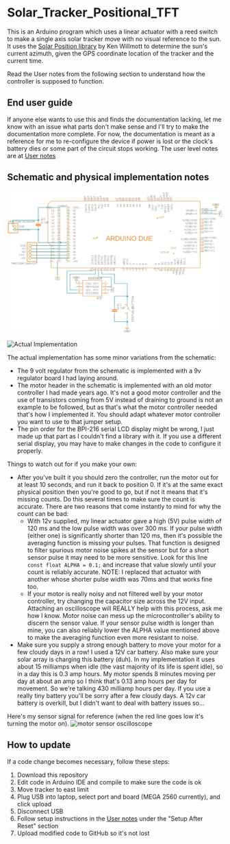 # Solar_Tracker_Positional_TFT

This is an Arduino program which uses a linear actuator with a reed switch to make a single axis solar tracker move with no visual reference to the sun.  It uses the [Solar Position library](https://github.com/KenWillmott/SolarPosition) by Ken Willmott to determine the sun's current azimuth, given the GPS coordinate location of the tracker and the current time.

Read the User notes from the following section to understand how the controller is supposed to function.

## End user guide

If anyone else wants to use this and finds the documentation lacking, let me know with an issue what parts don't make sense and I'll try to make the documentation more complete.  For now, the documentation is meant as a reference for me to re-configure the device if power is lost or the clock's battery dies or some part of the circuit stops working.  The user level notes are at [User notes](https://jpangburn.github.io/solartracker/)

## Schematic and physical implementation notes

![Schematic](schematic.jpg)

![Actual Implementation](implementation.jpg)

The actual implementation has some minor variations from the schematic:

- The 9 volt regulator from the schematic is implemented with a 9v regulator board I had laying around.
- The motor header in the schematic is implemented with an old motor controller I had made years ago.  It's not a good motor controller and the use of transistors coming from 5V instead of draining to ground is not an example to be followed, but as that's what the motor controller needed that's how I implemented it.  You should adapt whatever motor controller you want to use to that jumper setup.
- The pin order for the BPI-216 serial LCD display might be wrong, I just made up that part as I couldn't find a library with it.  If you use a different serial display, you may have to make changes in the code to configure it properly.

Things to watch out for if you make your own:

-  After you've built it you should zero the controller, run the motor out for at least 10 seconds, and run it back to position 0.  If it's at the same exact physical position then you're good to go, but if not it means that it's missing counts.  Do this several times to make sure the count is accurate.  There are two reasons that come instantly to mind for why the count can be bad:
   - With 12v supplied, my linear actuator gave a high (5V) pulse width of 120 ms and the low pulse width was over 300 ms.  If your pulse width (either one) is significantly shorter than 120 ms, then it's possible the averaging function is missing your pulses.  That function is designed to filter spurious motor noise spikes at the sensor but for a short sensor pulse it may need to be more sensitive.  Look for this line `const float ALPHA = 0.1;` and increase that value slowly until your count is reliably accurate.  NOTE: I replaced that actuator with another whose shorter pulse width was 70ms and that works fine too.
   - If your motor is really noisy and not filtered well by your motor controller, try changing the capacitor size across the 12V input.  Attaching an oscilloscope will REALLY help with this process, ask me how I know.  Motor noise can mess up the microcontroller's ability to discern the sensor value.  If your sensor pulse width is longer than mine, you can also reliably lower the ALPHA value mentioned above to make the averaging function even more resistant to noise.
- Make sure you supply a strong enough battery to move your motor for a few cloudy days in a row!  I used a 12V car battery.  Also make sure your solar array is charging this battery (duh).  In my implementation it uses about 15 milliamps when idle (the vast majority of its life is spent idle), so in a day this is 0.3 amp hours.  My motor spends 8 minutes moving per day at about an amp so I think that's 0.13 amp hours per day for movement.  So we're talking 430 milliamp hours per day.  If you use a really tiny battery you'll be sorry after a few cloudy days.  A 12v car battery is overkill, but I didn't want to deal with battery issues so...

Here's my sensor signal for reference (when the red line goes low it's turning the motor on).
![motor sensor oscilloscope](motor_sensor_scope.png)
## How to update

If a code change becomes necessary, follow these steps:

1. Download this repository
2. Edit code in Arduino IDE and compile to make sure the code is ok
3. Move tracker to east limit
4. Plug USB into laptop, select port and board (MEGA 2560 currently), and click upload
5. Disconnect USB
6. Follow setup instructions in the [User notes](https://jpangburn.github.io/solartracker/) under the "Setup After Reset" section
7. Upload modified code to GitHub so it's not lost
